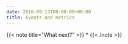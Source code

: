 ```yaml
---
date: 2016-09-13T09:00:00+00:00
title: Events and metrics
---
```



{{< note title="What next?" >}}
* 
{{< /note >}}